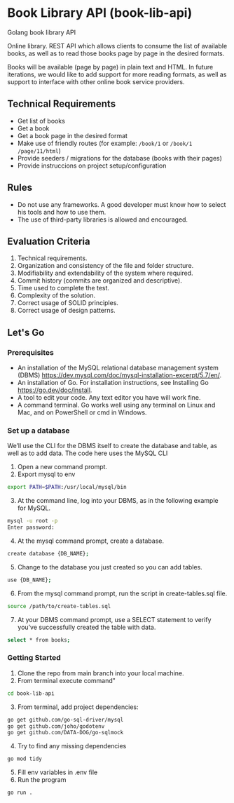 # Book Library API (book-lib-api)
Golang book library API

Online library. REST API which allows clients to consume the list of available books, as well as to read those books page by page in the desired formats.

Books will be available (page by page) in plain text and HTML. In future iterations, we would like to add support for more reading formats, as well as support to interface with other online book service providers.  

## Technical Requirements 

- Get list of books
- Get a book
- Get a book page in the desired format
- Make use of friendly routes (for example: `/book/1` or `/book/1 /page/11/html`)
- Provide seeders / migrations for the database (books with their pages)
- Provide instruccions on project setup/configuration

## Rules
- Do not use any frameworks. A good developer must know how to select his tools and how to use them.
- The use of third-party libraries is allowed and encouraged.

## Evaluation Criteria

1. Technical requirements.
2. Organization and consistency of the file and folder structure.
3. Modifiability and extendability of the system where required. 
4. Commit history (commits are organized and descriptive).
5. Time used to complete the test.
6. Complexity of the solution.
7. Correct usage of SOLID principles.
8. Correct usage of design patterns.

## Let's Go

### Prerequisites

- An installation of the MySQL relational database management system (DBMS) https://dev.mysql.com/doc/mysql-installation-excerpt/5.7/en/.
- An installation of Go. For installation instructions, see Installing Go https://go.dev/doc/install.
- A tool to edit your code. Any text editor you have will work fine.
- A command terminal. Go works well using any terminal on Linux and Mac, and on PowerShell or cmd in Windows.

### Set up a database

We’ll use the CLI for the DBMS itself to create the database and table, as well as to add data.
The code here uses the MySQL CLI
1. Open a new command prompt.
2. Export mysql to env
```bash
export PATH=$PATH:/usr/local/mysql/bin
```
3. At the command line, log into your DBMS, as in the following example for MySQL.
```bash
mysql -u root -p
Enter password:
```
4. At the mysql command prompt, create a database.
```bash
create database {DB_NAME};
```
5. Change to the database you just created so you can add tables.
```bash
use {DB_NAME};
```
6. From the mysql command prompt, run the script in create-tables.sql file.
```bash
source /path/to/create-tables.sql
```
7. At your DBMS command prompt, use a SELECT statement to verify you’ve successfully created the table with data.
```bash
select * from books;
```

### Getting Started

1. Clone the repo from main branch into your local machine.
2. From terminal execute command"
```bash
cd book-lib-api
```
3. From terminal, add project dependencies:
```bash
go get github.com/go-sql-driver/mysql
go get github.com/joho/godotenv
go get github.com/DATA-DOG/go-sqlmock
```
4. Try to find any missing dependencies
```bash
go mod tidy
```
5. Fill env variables in .env file 
6. Run the program
```bash
go run .
```
